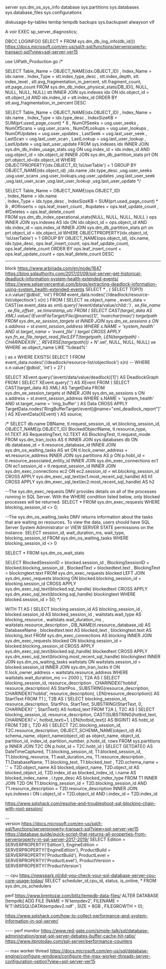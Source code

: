 
<diagnostics>
	<advices>
		<advice />
	</advices>
	<reports>	
	<report name="sys.partitions" date="2020-02-18T15:48:30.9028525">
		<sys.partitions database_size_mb="20560.00" log_size_mb="560.00" data_size_mb="20000.00" reserved_space_mb="1919.61" unallocated_space_mb="18080.39" data_mb="1209.20" index_mb="226.44" unused_mb="483.97" />
	</report>
	<report name="sys.databases" date="2020-02-18T15:48:30.8987199">
		<name>

server
	sys.dm_os_sys_info
database
	sys.partitions
	sys.databases
	sys.database_files
	sys.configurations

diskusage-by-tables
tembp
	tempdb
backups
	sys.backupset
alwayson
vlf


A voir
EXEC sp_server_diagnostics; 

DBCC LOGINFO()
SELECT * FROM sys.dm_db_log_info(db_id())
https://docs.microsoft.com/en-us/sql/t-sql/functions/serverproperty-transact-sql?view=sql-server-ver15

use UiPath_Production
go
/*

SELECT
	Table_Name = OBJECT_NAME(idx.OBJECT_ID)
	, Index_Name = idx.name
	, Index_Type = stt.index_type_desc
	, stt.index_depth, stt. index_level
	, stt.avg_fragmentation_in_percent, stt.fragment_count, stt.page_count
FROM sys.dm_db_index_physical_stats(DB_ID(), NULL, NULL, NULL, NULL) stt 
INNER JOIN sys.indexes idx  ON idx.object_id = stt.object_id AND idx.index_id = stt.index_id 
ORDER BY stt.avg_fragmentation_in_percent DESC

SELECT Table_Name = OBJECT_NAME(idx.OBJECT_ID) 
	   , Index_Name = idx.name
	   , Index_Type = idx.type_desc 
	   , IndexSizeKB = SUM(prt.used_page_count) * 8 
	   , NumOfSeeks = usg.user_seeks
	   , NumOfScans = usg.user_scans
	   , NumOfLookups = usg.user_lookups
	   , NumOfUpdates = usg.user_updates
	   , LastSeek = usg.last_user_seek
	   , LastScan = usg.last_user_scan
	   , LastLookup = usg.last_user_lookup 
	   , LastUpdate = usg.last_user_update
FROM sys.indexes idx
INNER JOIN sys.dm_db_index_usage_stats usg ON usg.index_id = idx.index_id AND usg.object_id = idx.object_id
INNER JOIN sys.dm_db_partition_stats prt ON prt.object_id=idx.object_id
WHERE OBJECTPROPERTY(idx.OBJECT_ID,'IsUserTable') = 1
GROUP BY OBJECT_NAME(idx.object_id) ,idx.name ,idx.type_desc ,usg.user_seeks ,usg.user_scans ,usg.user_lookups,usg.user_updates ,usg.last_user_seek ,usg.last_user_scan ,usg.last_user_lookup ,usg.last_user_update
*/

SELECT Table_Name = OBJECT_NAME(ops.OBJECT_ID)   
       , Index_Name = idx.name  
	   , Index_Type = idx.type_desc 
	   , IndexSizeKB = SUM(prt.used_page_count) * 8 
       , #OfInserts = ops.leaf_insert_count 
       , #updates = ops.leaf_update_count 
       , #fDeletes = ops.leaf_delete_count 	   
FROM sys.dm_db_index_operational_stats(NULL, NULL, NULL, NULL ) ops 
INNER JOIN sys.indexes AS idx ON idx.object_id = ops.object_id AND idx.index_id = ops.index_id 
INNER JOIN sys.dm_db_partition_stats prt on prt.object_id = idx.object_id
WHERE  OBJECTPROPERTY(idx.object_id, 'IsUserTable') = 1
GROUP BY OBJECT_NAME(ops.object_id), idx.name, idx.type_desc, ops.leaf_insert_count, ops.leaf_update_count, ops.leaf_delete_count
ORDER BY ops.leaf_insert_count + ops.leaf_update_count + ops.leaf_delete_count DESC

---------------------------------------------------------------------------
block
https://www.arbinada.com/en/node/1647
https://blog.sqlauthority.com/2017/01/09/sql-server-get-historical-deadlock-information-system-health-extended-events/
https://www.sqlservercentral.com/blogs/extracting-deadlock-information-using-system_health-extended-events
SELECT *
	, (
		SELECT TOP(1) x.n.value('@dbid', 'int')
		FROM event_data.nodes('//deadlock/resource-list/objectlock') x(n)
	)
FROM (
	SELECT xe.object_name
		, event_data = CAST(xe.event_data as xml).query('/event/data/value/child::*')
		, xe.file_name
		, xe.file_offset
		, xe.timestamp_utc
	FROM (
        SELECT CAST(target_data AS XML).value('(EventFileTarget/File/@name)[1]', 'nvarchar(max)') targetpath
        FROM sys.dm_xe_session_targets st
        INNER JOIN sys.dm_xe_sessions s ON s.address = st.event_session_address
        WHERE s.NAME = 'system_health' AND st.target_name = 'event_file'
	) target
	CROSS APPLY sys.fn_xe_file_target_read_file(LEFT(targetpath, LEN(targetpath) - CHARINDEX(N'_', REVERSE(targetpath))) + N'*.xel', NULL, NULL, NULL) xe
	WHERE xe.object_name LIKE '%dead%'
		

) as x
WHERE EXISTS(
	SELECT 1
	FROM event_data.nodes('//deadlock/resource-list/objectlock') x(n)
--	WHERE x.n.value('@dbid', 'int') = 27
)


SELECT XEvent.query('(event/data/value/deadlock)[1]') AS DeadlockGraph
FROM (
    SELECT XEvent.query('.') AS XEvent
    FROM (
        SELECT CAST(target_data AS XML) AS TargetData
        FROM sys.dm_xe_session_targets st
        INNER JOIN sys.dm_xe_sessions s ON s.address = st.event_session_address
        WHERE s.NAME = 'system_health'
            AND st.target_name = 'ring_buffer'
        ) AS Data
CROSS APPLY TargetData.nodes('RingBufferTarget/event[@name="xml_deadlock_report"]') AS XEventData(XEvent)
) AS source;

/*
SELECT
db.name DBName,
tl.request_session_id,
wt.blocking_session_id,
OBJECT_NAME(p.OBJECT_ID) BlockedObjectName,
tl.resource_type,
h1.TEXT AS RequestingText,
h2.TEXT AS BlockingTest,
tl.request_mode
FROM sys.dm_tran_locks AS tl
INNER JOIN sys.databases db ON db.database_id = tl.resource_database_id
INNER JOIN sys.dm_os_waiting_tasks AS wt ON tl.lock_owner_address = wt.resource_address
INNER JOIN sys.partitions AS p ON p.hobt_id = tl.resource_associated_entity_id
INNER JOIN sys.dm_exec_connections ec1 ON ec1.session_id = tl.request_session_id
INNER JOIN sys.dm_exec_connections ec2 ON ec2.session_id = wt.blocking_session_id
CROSS APPLY sys.dm_exec_sql_text(ec1.most_recent_sql_handle) AS h1
CROSS APPLY sys.dm_exec_sql_text(ec2.most_recent_sql_handle) AS h2

--The sys.dm_exec_requests DMV provides details on all of the processes running in SQL Server. With the WHERE condition listed below, only blocked processes will be returned.
SELECT * 
FROM sys.dm_exec_requests
WHERE blocking_session_id <> 0;

--The sys.dm_os_waiting_tasks DMV returns information about the tasks that are waiting on resources. To view the data, users should have SQL Server System Administrator or VIEW SERVER STATE permissions on the instance.
SELECT session_id, wait_duration_ms, wait_type, blocking_session_id 
FROM sys.dm_os_waiting_tasks 
WHERE blocking_session_id <> 0

SELECT * FROM sys.dm_os_wait_stats


SELECT BlockedSessionID = blocked.session_id
	, BlockingSessionID = blocked.blocking_session_id
	, BlockedText = blockedtext.text
	, BlockingText = blockingtext.text
FROM sys.dm_exec_requests blocked
LEFT JOIN sys.dm_exec_requests blocking ON blocked.blocking_session_id = blocking.session_id
CROSS APPLY sys.dm_exec_sql_text(blocked.sql_handle) blockedtext
CROSS APPLY sys.dm_exec_sql_text(blocking.sql_handle) blockingtext
WHERE blocked.session_id > 50;
*/

WITH T1 AS (
	SELECT blocking.session_id AS blocking_session_id 
		, blocked.session_id AS blocked_session_id 
		, waitstats.wait_type AS blocking_resource 
		, waitstats.wait_duration_ms
		, waitstats.resource_description 
		, DB_NAME(tl.resource_database_id) AS DatabaseName
		, blockedtext.text AS blocked_text 
		, blockingtext.text AS blocking_text
	FROM sys.dm_exec_connections AS blocking
	INNER JOIN sys.dm_exec_requests blocked ON blocking.session_id = blocked.blocking_session_id
	CROSS APPLY sys.dm_exec_sql_text(blocked.sql_handle) blockedtext
	CROSS APPLY sys.dm_exec_sql_text(blocking.most_recent_sql_handle) blockingtext
	INNER JOIN sys.dm_os_waiting_tasks waitstats ON waitstats.session_id = blocked.session_id
	INNER JOIN sys.dm_tran_locks tl ON tl.lock_owner_address = waitstats.resource_address
	WHERE waitstats.wait_duration_ms >= 2000
), T2A AS (
	SELECT blocking_session_id, resource_description
		, CHARINDEX('hobtid', resource_description) AS StartPos
		, SUBSTRING(resource_description, CHARINDEX('hobtid', resource_description), LEN(resource_description)) AS StartText
	FROM T1
), T2B AS (
	SELECT blocking_session_id, resource_description, StartPos, StartText, SUBSTRING(StartText, 0, CHARINDEX(' ', StartText)) AS hotbid_text
	FROM T2A
), T2C AS (
	SELECT blocking_session_id, resource_description, CAST(SUBSTRING(hotbid_text, CHARINDEX('=', hotbid_text)+1, LEN(hotbid_text)) AS BIGINT) AS hobt_id
	FROM T2B
), T2D AS (
	SELECT T2C.blocking_session_id, T2C.resource_description, OBJECT_SCHEMA_NAME(object_id) AS schema_name, object_name(object_id) as object_name, object_id, partition_id, index_id, partition_number, p.hobt_id, rows
	FROM sys.partitions p INNER JOIN T2C ON p.hobt_id = T2C.hobt_id
)
SELECT GETDATE() AS DateTimeCaptured, T1.blocking_session_id, T1.blocked_session_id, T1.blocking_resource, T1.wait_duration_ms, T1.resource_description
	, T1.DatabaseName, T1.blocking_text, T1.blocked_text
	, T2D.schema_name + '.' + T2D.object_name AS blocked_object_name, T2D.object_id AS blocked_object_id, T2D.index_id as blocked_index_id, i.name AS blocked_index_name
	, i.type_desc AS blocked_index_type
FROM T1 INNER JOIN T2D ON T1.blocking_session_id = T2D.blocking_session_id AND T1.resource_description = T2D.resource_description
INNER JOIN sys.indexes i ON i.object_id = T2D.object_id AND i.index_id = T2D.index_id


https://www.sqlshack.com/resolve-and-troubleshoot-sql-blocking-chain-with-root-session/


--  
version
https://docs.microsoft.com/en-us/sql/t-sql/functions/serverproperty-transact-sql?view=sql-server-ver15
https://database.guide/quick-script-that-returns-all-properties-from-serverproperty-in-sql-server-2017-2019/
SELECT Edition = SERVERPROPERTY('Edition'), EngineEdition = SERVERPROPERTY('EngineEdition'), ProductBuild = SERVERPROPERTY('ProductBuild'), ProductLevel = SERVERPROPERTY('ProductLevel'), ProductVersion = SERVERPROPERTY('ProductVersion')

-- cpu
https://newspark.nl/did-you-check-your-sql-database-server-cpu-core-usage-today/
SELECT scheduler_id,cpu_id, status, is_online, *
FROM sys.dm_os_schedulers

perf
https://www.brentozar.com/blitz/tempdb-data-files/
ALTER DATABASE [tempdb] ADD FILE (NAME = N'tempdev2', FILENAME = N'T:\MSSQL\DATA\tempdev2.ndf' , SIZE = 8GB , FILEGROWTH = 0);

https://www.sqlshack.com/how-to-collect-performance-and-system-information-in-sql-server/

---- perf monitor
https://www.red-gate.com/simple-talk/sql/database-administration/great-sql-server-debates-buffer-cache-hit-ratio/
https://www.itprotoday.com/sql-server/performance-counters

-- max worker thread
https://docs.microsoft.com/en-us/sql/database-engine/configure-windows/configure-the-max-worker-threads-server-configuration-option?view=sql-server-ver15
